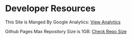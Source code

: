 # Developer Resources

This Site is Manged By Google Analytics: [View Analytics](https://analytics.google.com/analytics/web/#/p322298453)

Github Pages Max Repository Size is 1GB: [Check Repo Size](https://github.com/settings/repositories)